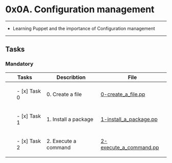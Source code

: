 # 0x0A. Configuration management

---

* Learning Puppet and the importance of Configuration management

---

## Tasks

### Mandatory

| Tasks | Describtion | File |
| ----- | ----- | ----- |
| <ul> - [x] Task 0 </ul>| 0. Create a file | [0-create_a_file.pp](0-create_a_file.pp) |
| <ul> - [x] Task 1 </ul>| 1. Install a package | [1-install_a_package.pp](1-install_a_package.pp) |
| <ul> - [x] Task 2 </ul>| 2. Execute a command | [2-execute_a_command.pp](2-execute_a_command.pp) |
